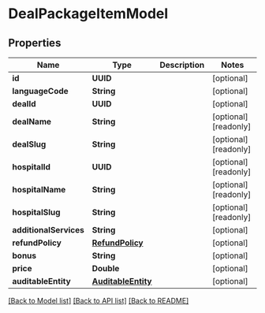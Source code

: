 # DealPackageItemModel

## Properties
Name | Type | Description | Notes
------------ | ------------- | ------------- | -------------
**id** | **UUID** |  | [optional] 
**languageCode** | **String** |  | [optional] 
**dealId** | **UUID** |  | [optional] 
**dealName** | **String** |  | [optional] [readonly] 
**dealSlug** | **String** |  | [optional] [readonly] 
**hospitalId** | **UUID** |  | [optional] [readonly] 
**hospitalName** | **String** |  | [optional] [readonly] 
**hospitalSlug** | **String** |  | [optional] [readonly] 
**additionalServices** | **String** |  | [optional] 
**refundPolicy** | [**RefundPolicy**](RefundPolicy.md) |  | [optional] 
**bonus** | **String** |  | [optional] 
**price** | **Double** |  | [optional] 
**auditableEntity** | [**AuditableEntity**](AuditableEntity.md) |  | [optional] 

[[Back to Model list]](../README.md#documentation-for-models) [[Back to API list]](../README.md#documentation-for-api-endpoints) [[Back to README]](../README.md)


